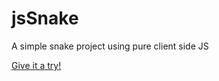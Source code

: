 # jsSnake
A simple snake project using pure client side JS

[Give it a try!](https://rawgit.com/jonmash/jsSnake/master/index.html)
